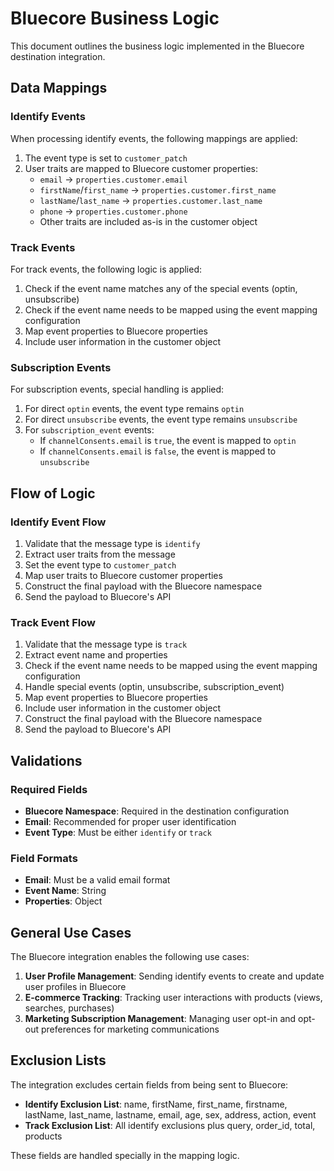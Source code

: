 # Bluecore Business Logic

This document outlines the business logic implemented in the Bluecore destination integration.

## Data Mappings

### Identify Events

When processing identify events, the following mappings are applied:

1. The event type is set to `customer_patch`
2. User traits are mapped to Bluecore customer properties:
   - `email` → `properties.customer.email`
   - `firstName`/`first_name` → `properties.customer.first_name`
   - `lastName`/`last_name` → `properties.customer.last_name`
   - `phone` → `properties.customer.phone`
   - Other traits are included as-is in the customer object

### Track Events

For track events, the following logic is applied:

1. Check if the event name matches any of the special events (optin, unsubscribe)
2. Check if the event name needs to be mapped using the event mapping configuration
3. Map event properties to Bluecore properties
4. Include user information in the customer object

### Subscription Events

For subscription events, special handling is applied:

1. For direct `optin` events, the event type remains `optin`
2. For direct `unsubscribe` events, the event type remains `unsubscribe`
3. For `subscription_event` events:
   - If `channelConsents.email` is `true`, the event is mapped to `optin`
   - If `channelConsents.email` is `false`, the event is mapped to `unsubscribe`

## Flow of Logic

### Identify Event Flow

1. Validate that the message type is `identify`
2. Extract user traits from the message
3. Set the event type to `customer_patch`
4. Map user traits to Bluecore customer properties
5. Construct the final payload with the Bluecore namespace
6. Send the payload to Bluecore's API

### Track Event Flow

1. Validate that the message type is `track`
2. Extract event name and properties
3. Check if the event name needs to be mapped using the event mapping configuration
4. Handle special events (optin, unsubscribe, subscription_event)
5. Map event properties to Bluecore properties
6. Include user information in the customer object
7. Construct the final payload with the Bluecore namespace
8. Send the payload to Bluecore's API

## Validations

### Required Fields

- **Bluecore Namespace**: Required in the destination configuration
- **Email**: Recommended for proper user identification
- **Event Type**: Must be either `identify` or `track`

### Field Formats

- **Email**: Must be a valid email format
- **Event Name**: String
- **Properties**: Object

## General Use Cases

The Bluecore integration enables the following use cases:

1. **User Profile Management**: Sending identify events to create and update user profiles in Bluecore
2. **E-commerce Tracking**: Tracking user interactions with products (views, searches, purchases)
3. **Marketing Subscription Management**: Managing user opt-in and opt-out preferences for marketing communications

## Exclusion Lists

The integration excludes certain fields from being sent to Bluecore:

- **Identify Exclusion List**: name, firstName, first_name, firstname, lastName, last_name, lastname, email, age, sex, address, action, event
- **Track Exclusion List**: All identify exclusions plus query, order_id, total, products

These fields are handled specially in the mapping logic.
